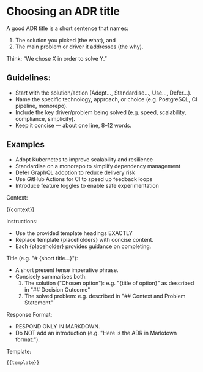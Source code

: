 # Choosing an ADR title

A good ADR title is a short sentence that names:

1. The solution you picked (the what), and
2. The main problem or driver it addresses (the why).

Think: “We chose X in order to solve Y.”

## Guidelines:

- Start with the solution/action (Adopt…, Standardise…, Use…, Defer…).
- Name the specific technology, approach, or choice (e.g. PostgreSQL, CI pipeline, monorepo).
- Include the key driver/problem being solved (e.g. speed, scalability, compliance, simplicity).
- Keep it concise — about one line, 8–12 words.

## Examples

- Adopt Kubernetes to improve scalability and resilience
- Standardise on a monorepo to simplify dependency management
- Defer GraphQL adoption to reduce delivery risk
- Use GitHub Actions for CI to speed up feedback loops
- Introduce feature toggles to enable safe experimentation

Context:

{{context}}

Instructions:

- Use the provided template headings EXACTLY
- Replace template {placeholders} with concise content.
- Each {placeholder} provides guidance on completing.

Title (e.g. "# {short title...}"):

- A short present tense imperative phrase.
- Consisely summarises both:
  1. The solution ("Chosen option"): e.g. "{title of option}" as described in "## Decision Outcome"
  2. The solved problem: e.g. described in "## Context and Problem Statement"

Response Format:

- RESPOND ONLY IN MARKDOWN.
- Do NOT add an introduction (e.g. "Here is the ADR in Markdown format:").

Template:

```markdown
{{template}}
```
